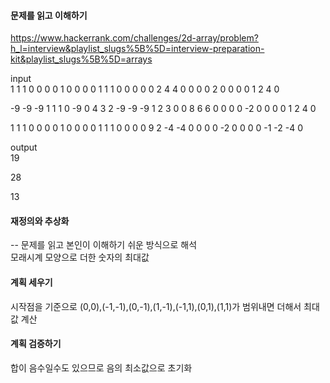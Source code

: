 #### 문제를 읽고 이해하기
https://www.hackerrank.com/challenges/2d-array/problem?h_l=interview&playlist_slugs%5B%5D=interview-preparation-kit&playlist_slugs%5B%5D=arrays

input</br>
1 1 1 0 0 0
0 1 0 0 0 0
1 1 1 0 0 0
0 0 2 4 4 0
0 0 0 2 0 0
0 0 1 2 4 0

-9 -9 -9 1 1 1 
0 -9 0 4 3 2
-9 -9 -9 1 2 3
0 0 8 6 6 0
0 0 0 -2 0 0
0 0 1 2 4 0

1 1 1 0 0 0
0 1 0 0 0 0
1 1 1 0 0 0
0 9 2 -4 -4 0
0 0 0 -2 0 0
0 0 -1 -2 -4 0


output</br>
19

28

13
 
#### 재정의와 추상화<br>
-- 문제를 읽고 본인이 이해하기 쉬운 방식으로 해석<br>
모래시계 모양으로 더한 숫자의 최대값

#### 계획 세우기<br>
시작점을 기준으로 (0,0),(-1,-1),(0,-1),(1,-1),(-1,1),(0,1),(1,1)가 범위내면 더해서 최대값 계산

#### 계획 검증하기
합이 음수일수도 있으므로 음의 최소값으로 초기화
